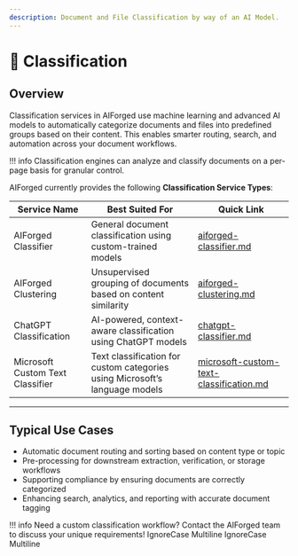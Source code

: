 ```yaml
---
description: Document and File Classification by way of an AI Model.
---
```


# 🔀 Classification

## Overview

Classification services in AIForged use machine learning and advanced AI models to automatically categorize documents and files into predefined groups based on their content. This enables smarter routing, search, and automation across your document workflows.

!!! info
    Classification engines can analyze and classify documents on a per-page basis for granular control.

AIForged currently provides the following **Classification Service Types**:

| Service Name                      | Best Suited For                                                                 | Quick Link                                                         |
| ---------------------------------- | ------------------------------------------------------------------------------- | ------------------------------------------------------------------ |
| AIForged Classifier                | General document classification using custom-trained models                     | [aiforged-classifier.md](aiforged-classifier.md "mention")         |
| AIForged Clustering                | Unsupervised grouping of documents based on content similarity                  | [aiforged-clustering.md](aiforged-clustering.md "mention")         |
| ChatGPT Classification             | AI-powered, context-aware classification using ChatGPT models                   | [chatgpt-classifier.md](chatgpt-classifier.md "mention")           |
| Microsoft Custom Text Classifier   | Text classification for custom categories using Microsoft’s language models     | [microsoft-custom-text-classification.md](microsoft-custom-text-classification.md "mention") |

***

## Typical Use Cases

* Automatic document routing and sorting based on content type or topic
* Pre-processing for downstream extraction, verification, or storage workflows
* Supporting compliance by ensuring documents are correctly categorized
* Enhancing search, analytics, and reporting with accurate document tagging

!!! info
    Need a custom classification workflow? Contact the AIForged team to discuss your unique requirements!
 IgnoreCase Multiline IgnoreCase Multiline

